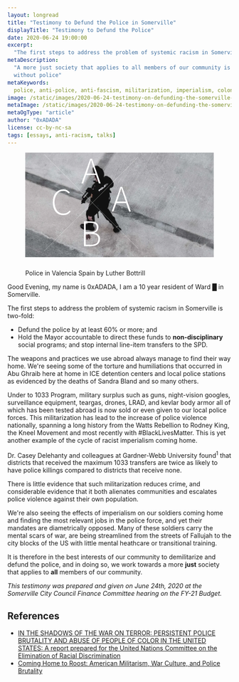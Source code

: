 ```yaml
---
layout: longread
title: "Testimony to Defund the Police in Somerville"
displayTitle: "Testimony to Defund the Police"
date: 2020-06-24 19:00:00
excerpt:
  "The first steps to address the problem of systemic racism in Somerville..."
metaDescription:
  "A more just society that applies to all members of our community is one
  without police"
metaKeywords:
  police, anti-police, anti-fascism, militarization, imperialism, colonialism
image: /static/images/2020-06-24-testimony-on-defunding-the-somerville-police.webp
metaImage: /static/images/2020-06-24-testimony-on-defunding-the-somerville-police.webp
metaOgType: "article"
author: "0xADADA"
license: cc-by-nc-sa
tags: [essays, anti-racism, talks]
---
```


<figure>
  <img src="/static/images/2020-06-24-testimony-on-defunding-the-somerville-police.webp" alt="Police in Valencia Spain by Luther Bottrill" title="Police in Valencia Spain by Luther Bottrill">
  <svg viewBox="0 0 672 672" fill="none" stroke-linecap="square" stroke-miterlimit="10" xmlns="http://www.w3.org/2000/svg" style="margin-top: -65%; width: 70%;">
  <g clip-path="url(#a)">
    <path stroke="#fff" stroke-linejoin="round" stroke-linecap="butt" d="M96 95l480 480"></path>
    <path fill="none" d="M576 107L97 586"></path>
    <path stroke="#fff" stroke-linejoin="round" stroke-linecap="butt" d="M576 107L97 586"></path>
    <path fill="none" d="M248 50h174v217H248z"></path>
    <path fill="#fff" d="M321 169l-8 24h45l-8-24-8-22-6-22h-1l-7 22-7 22zm-35 74l45-126h9l44 126h-9l-15-43h-50l-15 43h-9z"></path>
    <path fill="none" d="M97 209h174v217H97z"></path>
    <path fill="#fff" d="M193 404q-11 0-21-4-10-5-17-13-7-9-11-21t-4-27q0-15 4-27 4-13 11-21 7-9 17-13 10-5 23-5 11 0 19 5t13 11l-5 5-12-9q-7-4-15-4-11 0-19 4-9 4-14 12-6 7-9 18-4 10-4 24 0 13 4 24 3 10 9 18 5 7 14 11 8 4 18 4t17-3q8-4 15-12l5 5q-7 9-16 14-9 4-22 4z"></path>
    <path fill="none" d="M402 193h174v217H402z"></path>
    <path fill="#fff" d="M475 312l-8 23h45l-8-23-8-22-6-22h-1l-7 22-7 22zm-35 74l45-126h9l44 126h-9l-15-43h-50l-15 43h-9z"></path>
    <path fill="none" d="M248 369h174v217H248z"></path>
    <path fill="#fff" d="M299 562V436h33q19 0 30 7t11 23q0 10-6 18-5 7-16 10v1q14 2 22 10 8 7 8 20 0 19-13 28-12 9-34 9h-35zm9-71h20q19 0 28-6 8-6 8-18 0-13-8-18-9-6-27-6h-21v48zm0 64h24q19 0 30-7 10-7 10-23 0-13-10-20-11-6-30-6h-24v56z"></path>
  </g>
  </svg>
  <figcaption>Police in Valencia Spain by Luther Bottrill</figcaption>
</figure>

Good Evening, my name is 0xADADA, I am a 10 year resident of Ward █ in
Somerville.

The first steps to address the problem of systemic racism in Somerville is
two-fold:

- Defund the police by at least 60% or more; and
- Hold the Mayor accountable to direct these funds to **non-disciplinary**
  social programs; and stop internal line-item transfers to the SPD.

The weapons and practices we use abroad always manage to find their way home.
We're seeing some of the torture and humiliations that occurred in Abu Ghraib
here at home in ICE detention centers and local police stations as evidenced by
the deaths of Sandra Bland and so many others.

Under to 1033 Program, military surplus such as guns, night-vision googles,
surveillance equipment, teargas, drones, LRAD, and kevlar body armor all of
which has been tested abroad is now sold or even given to our local police
forces. This militarization has lead to the increase of police violence
nationally, spanning a long history from the Watts Rebellion to Rodney King, the
Kneel Movement and most recently with #BlackLivesMatter. This is yet another
example of the cycle of racist imperialism coming home.

Dr. Casey Delehanty and colleagues at Gardner-Webb University found<sup>1</sup>
that districts that received the maximum 1033 transfers are twice as likely to
have police killings compared to districts that receive none.

There is little evidence that such militarization reduces crime, and
considerable evidence that it both alienates communities and escalates police
violence against their own population.

We're also seeing the effects of imperialism on our soldiers coming home and
finding the most relevant jobs in the police force, and yet their mandates are
diametrically opposed. Many of these soldiers carry the mental scars of war, are
being streamlined from the streets of Fallujah to the city blocks of the US with
little mental heathcare or transitional training.

It is therefore in the best interests of our community to demilitarize and
defund the police, and in doing so, we work towards a more **just** society that
applies to **all** members of our community.

<aside>
  <em>This testimony was prepared and given on June 24th, 2020 at the Somerville
  City Council Finance Committee hearing on the FY-21 Budget.</em>
</aside>

## References

- [IN THE SHADOWS OF THE WAR ON TERROR: PERSISTENT POLICE BRUTALITY AND ABUSE OF PEOPLE OF COLOR IN THE UNITED STATES: A report prepared for the United Nations Committee on the Elimination of Racial Discrimination](https://www2.ohchr.org/english/bodies/cerd/docs/ngos/usa/USHRN15.pdf)
- [Coming Home to Roost: American Militarism, War Culture, and Police Brutality](https://dissidentvoice.org/2014/02/coming-home-to-roost/)
